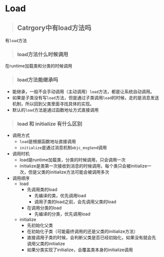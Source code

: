 # Load

> ## Catrgory中有load方法吗

有`load`方法

> ### load方法什么时候调用

在runtime加载类和分类的时候调用

> ### load方法能继承吗

* 能继承，一般不会手动调用（主动调用）`load`方法，都是让系统自动调用。
* 如果是子类没有写`load`方法，但是通过子类调用`load`的时候，走的是消息发送机制，所以回到父类里面寻找具体的实现。
* 默认的`load`方法是通过函数地址方式直接调用

> ### load 和 initialize 有什么区别

* 调用方式
  * `load`是根据函数地址直接调用
  * `initialize`是通过消息机制`objc_msgSend`调用
* 调用时机
  * load是runtime加载类，分类的时候调用，只会调用一次
  * initialize是类第一次接收到消息的时候调用，每个类只会被initialize一次，但是父类的initialize方法可能会被调用多次
* 调用顺序
  * load
    * 先调用类的load
      * 先编译的类，优先调用load
      * 调用子类的load之前，会先调用父类的load
    * 在调用分类的load
      * 先编译的分类，优先调用load
  * initialize
    * 先初始化父类         
    * 在初始化子类（可能最终调用的还是父类的initialize方法）
    * 直接调用子类的时候，会判断父类是否已经初始化，如果没有就会先调用父类的initialize
    * 如果分类实现了initialize，会覆盖类本身的initialize调用

